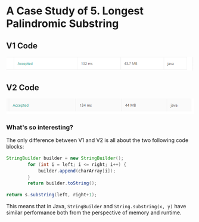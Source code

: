 # A Case Study of 5. Longest Palindromic Substring

## V1 Code
![img.png](img.png)

## V2 Code
![img_1.png](img_1.png)

### What's so interesting?

The only difference between V1 and V2 is all about the two following code blocks:
```java
StringBuilder builder = new StringBuilder();
        for (int i = left; i <= right; i++) {
            builder.append(charArray[i]);
        }
        return builder.toString();
```
```java
return s.substring(left, right+1);
```
This means that in Java, `StringBuilder` and `String.substring(x, y)` have similar
performance both from the perspective of memory and runtime.